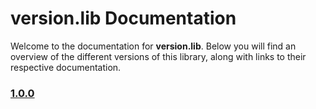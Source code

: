 # version.lib Documentation

Welcome to the documentation for **version.lib**. Below you will find an overview of the different versions of this library, along with links to their respective documentation.

### [1.0.0](./1.0.0/doc.md)
